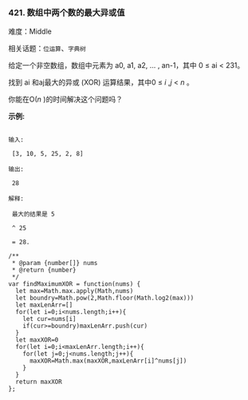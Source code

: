 ### 421. 数组中两个数的最大异或值

难度：Middle

相关话题：`位运算`、`字典树`

给定一个非空数组，数组中元素为 a0, a1, a2, &hellip; , an-1，其中 0 &le; ai < 231。



找到 ai 和aj最大的异或 (XOR) 运算结果，其中0 &le; *i* ,*j*  < *n* 。



你能在O(*n* )的时间解决这个问题吗？



**示例:** 



```

输入:

 [3, 10, 5, 25, 2, 8]

输出:

 28

解释:

 最大的结果是 5

 ^ 25

 = 28.
```

```
/**
 * @param {number[]} nums
 * @return {number}
 */
var findMaximumXOR = function(nums) {
  let max=Math.max.apply(Math,nums)
  let boundry=Math.pow(2,Math.floor(Math.log2(max)))
  let maxLenArr=[]
  for(let i=0;i<nums.length;i++){
    let cur=nums[i]
    if(cur>=boundry)maxLenArr.push(cur)
  }
  let maxXOR=0
  for(let i=0;i<maxLenArr.length;i++){
    for(let j=0;j<nums.length;j++){
      maxXOR=Math.max(maxXOR,maxLenArr[i]^nums[j])
    }
  }
  return maxXOR
};
```

